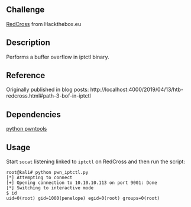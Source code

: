 ## Challenge

[RedCross](https://www.hackthebox.eu/home/machines/profile/162) from Hackthebox.eu

## Description

Performs a buffer overflow in iptctl binary.

## Reference

Originally published in blog posts: http://localhost:4000/2019/04/13/htb-redcross.html#path-3-bof-in-iptctl

## Dependencies

[python pwntools](https://github.com/Gallopsled/pwntools)

## Usage

Start `socat` listening linked to `iptctl` on RedCross and then run the script:

```
root@kali# python pwn_iptctl.py
[*] Attempting to connect
[+] Opening connection to 10.10.10.113 on port 9001: Done
[*] Switching to interactive mode
$ id
uid=0(root) gid=1000(penelope) egid=0(root) groups=0(root)
```
